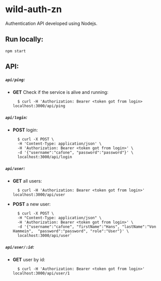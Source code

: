 # wild-auth-zn
Authentication API developed using Nodejs.

## Run locally:

    npm start

## API:




##### `api/ping`: 
* **GET** Check if the service is alive and running: 
     
        $ curl -H 'Authorization: Bearer <token got from login> localhost:3000/api/ping 


##### `api/login`:

* **POST** login: 

        $ curl -X POST \ 
        -H 'Content-Type: application/json' \
        -H 'Authorization: Bearer <token got from login>' \
        -d '{"username":"cafone", "password":"password"}' \
        localhost:3000/api/login


##### `api/user`:
* **GET** all users: 

        $ curl -H 'Authorization: Bearer <token got from login>' localhost:3000/api/user 

* **POST** a new user: 

        $ curl -X POST \ 
        -H "Content-Type: application/json" \
        -H 'Authorization: Bearer <token got from login>' \
        -d '{"username":"cafone", "firstName":"Hans", "lastName":"Von Hammein",  "password":"password", "role":"User"}' \
        localhost:3000/api/user`

##### `api/user/:id`:
* **GET** user by id:
    
        $ curl -H 'Authorization: Bearer <token got from login>' localhost:3000/api/user/1 

